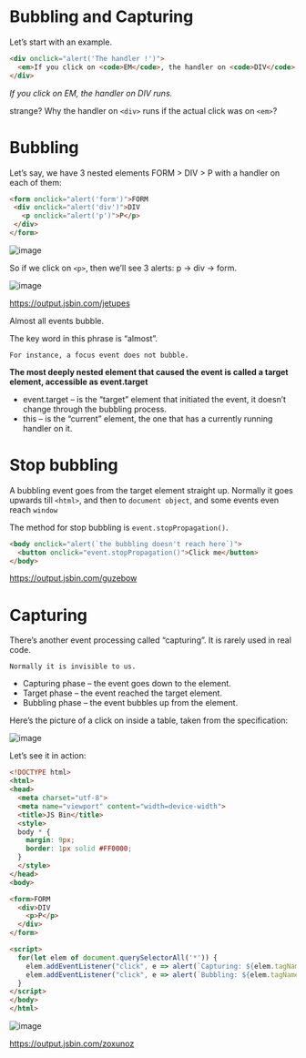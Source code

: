 # Bubbling and Capturing

Let’s start with an example.

```html
<div onclick="alert('The handler !')">
  <em>If you click on <code>EM</code>, the handler on <code>DIV</code> runs.</em>
</div>
```
<i>If you click on EM, the handler on DIV runs.</i>

 strange? Why the handler on ```<div>``` runs if the actual click was on ```<em>```?
 
 # Bubbling
 
 Let’s say, we have 3 nested elements FORM > DIV > P with a handler on each of them:
 
 ```html
<form onclick="alert('form')">FORM
  <div onclick="alert('div')">DIV
    <p onclick="alert('p')">P</p>
  </div>
</form>
 ```
 
 ![image](https://user-images.githubusercontent.com/6780840/27385283-b4251360-56af-11e7-9650-c89ffd384aa7.png)


So if we click on ```<p>```, then we’ll see 3 alerts: p → div → form.

![image](https://user-images.githubusercontent.com/6780840/27385361-01762f46-56b0-11e7-83e3-1b9b1c82003c.png)

 https://output.jsbin.com/jetupes
 
  Almost all events bubble.
 
 The key word in this phrase is “almost”.
 
 ```
For instance, a focus event does not bubble.
```

<b>The most deeply nested element that caused the event is called a target element, accessible as event.target</b>

* event.target – is the “target” element that initiated the event, it doesn’t change through the bubbling process.
* this – is the “current” element, the one that has a currently running handler on it.
 
 # Stop bubbling
  
  A bubbling event goes from the target element straight up. Normally it goes upwards till ```<html>```, and then to ```document object```, and some events even reach ```window```
  
The method for stop bubbling is ```event.stopPropagation()```.

```html
<body onclick="alert(`the bubbling doesn't reach here`)">
  <button onclick="event.stopPropagation()">Click me</button>
</body>
```

https://output.jsbin.com/guzebow
  
  
# Capturing

There’s another event processing called “capturing”. It is rarely used in real code.


```
Normally it is invisible to us.
```

* Capturing phase – the event goes down to the element.
* Target phase – the event reached the target element.
* Bubbling phase – the event bubbles up from the element.

Here’s the picture of a click on <td> inside a table, taken from the specification:

![image](https://user-images.githubusercontent.com/6780840/27431241-6e8691a2-5769-11e7-9b2d-31f5148279e4.png)


Let’s see it in action:

```html
<!DOCTYPE html>
<html>
<head>
  <meta charset="utf-8">
  <meta name="viewport" content="width=device-width">
  <title>JS Bin</title>
  <style>
  body * {
    margin: 9px;
    border: 1px solid #FF0000;
  }
  </style>
</head>
<body>

<form>FORM
  <div>DIV
    <p>P</p>
  </div>
</form>

<script>
  for(let elem of document.querySelectorAll('*')) {
    elem.addEventListener("click", e => alert(`Capturing: ${elem.tagName}`), true);
    elem.addEventListener("click", e => alert(`Bubbling: ${elem.tagName}`));
  }
</script>
</body>
</html>
```
![image](https://user-images.githubusercontent.com/6780840/27431486-56668c16-576a-11e7-9517-b2e56d8b62a8.png)


https://output.jsbin.com/zoxunoz
  
